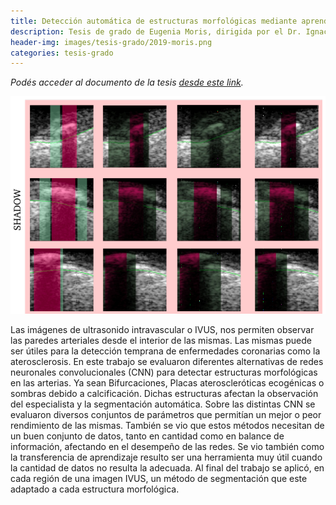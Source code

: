 ```yaml
---
title: Detección automática de estructuras morfológicas mediante aprendizaje automático para la segmentación de ultrasonido intravascular
description: Tesis de grado de Eugenia Moris, dirigida por el Dr. Ignacio Larrabide y el Dr. Lucas Lo Vercio
header-img: images/tesis-grado/2019-moris.png
categories: tesis-grado
---
```

*Podés acceder al documento de la tesis [desde este link](https://www.ridaa.unicen.edu.ar/xmlui/bitstream/handle/123456789/2343/Trabajo_Final_Moris_2020.pdf?sequence=1&isAllowed=y).*


<div class="image-post-container">
    <img src="/images/tesis-grado/2019-moris.png"/>
</div>

Las imágenes de ultrasonido intravascular o IVUS, nos permiten observar las paredes arteriales desde el interior de las mismas. Las mismas puede ser útiles para la detección temprana de enfermedades coronarias como la aterosclerosis. En este trabajo se evaluaron diferentes alternativas de redes neuronales convolucionales (CNN) para detectar estructuras morfológicas en las arterias. Ya sean Bifurcaciones, Placas ateroscleróticas ecogénicas o sombras debido a calcificación. Dichas estructuras afectan la observación del especialista y la segmentación automática. Sobre las distintas CNN se evaluaron diversos conjuntos de parámetros que permitían un mejor o peor rendimiento de las mismas. También se vio que estos métodos necesitan de un buen conjunto de datos, tanto en cantidad como en balance de información, afectando en el desempeño de las redes. Se vio también como la transferencia de aprendizaje resulto ser una herramienta muy útil cuando la cantidad de datos no resulta la adecuada. Al final del trabajo se aplicó, en cada región de una imagen IVUS, un método de segmentación que este adaptado a cada estructura morfológica.
